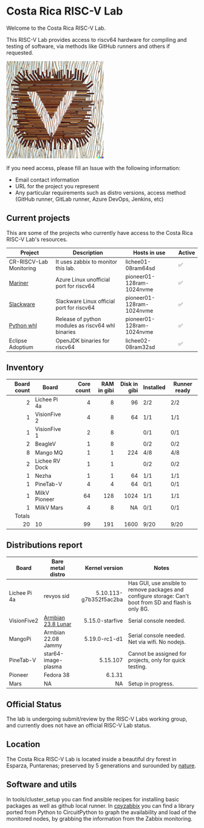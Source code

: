 # Costa Rica RISC-V Lab

Welcome to the Costa Rica RISC-V Lab.

This RISC-V Lab provides access to riscv64 hardware for compiling and testing of software, via methods like GitHub runners and others if requested.

![Costa Rica RISC-V Lab](docs/img/logo-med.png)

If you need access, please fill an Issue with the following information:
- Email contact information
- URL for the project you represent
- Any particular requirements such as distro versions, access method (GitHub runner, GitLab runner, Azure DevOps, Jenkins, etc)

## Current projects

This are some of the projects who currently have access to the Costa Rica RISC-V Lab's resources.

| Project | Description | Hosts in use | Active |
|---------|-------------|--------------|--------|
| CR-RISCV-Lab Monitoring | It uses zabbix to monitor this lab. | lichee01-08ram64sd |✅|
| [Mariner](https://github.com/fede2cr/CBL-Mariner) | Azure Linux unofficial port for riscv64| pioneer01-128ram-1024nvme |✅|
| [Slackware](https://github.com/fede2cr/slackware_riscv) | Slackware Linux official port for riscv64 | pioneer01-128ram-1024nvme |✅|
| [Python whl](https://github.com/fede2cr/riscv64-python-whl) | Release of python modules as riscv64 whl binaries | pioneer01-128ram-1024nvme |✅|
| Eclipse Adoptium | OpenJDK binaries for riscv64 | lichee02-08ram32sd | ✅ |

## Inventory

| Board count | Board | Core count | RAM in gibi | Disk in gibi | Installed | Runner ready |
|------------:|-------|-----------:|------------:|-------------:|-----------|--------------|
| 2           | Lichee Pi 4a|    4 |            8|           96 |        2/2|          2/2 |
| 1           | VisionFive 2|    4 |            8|           64 |        1/1|          1/1 |
| 1           | VisionFive 1|    2 |            8|              |        0/1|          0/1 |
| 2           | BeagleV     |    1 |            8|              |        0/2|          0/2 |
| 8           | Mango MQ    |    1 |            1|          224 |        4/8|          4/8 |
| 2           | Lichee RV Dock|  1 |            1|              |        0/2|          0/2 |
| 1           | Nezha         |  1 |            1|           64 |        1/1|          1/1 |
| 1           | PineTab-V     |  4 |           4 |           64 |        0/1|          0/1 |
| 1           | MilkV Pioneer | 64 |         128 |         1024 |        1/1|          1/1 |
| 1           | MilkV Mars    |  4 |           8 |           NA |        0/1|          0/1 |
| Totals      |        |           |             |              |           |              |
| 20          | 10     |        99 |         191 |         1600 |       9/20|         9/20 |

## Distributions report

| Board | Bare metal distro | Kernel version | Notes |
|-------|-------------------|---------------:|-------|
| Lichee Pi 4a | revyos sid | 5.10.113-g7b352f5ac2ba | Has GUI, use ansible to remove packages and configure storage: Can't boot from SD and flash is only 8G. |
| VisionFive2 | [Armbian 23.8 Lunar](https://www.armbian.com/visionfive2/) | 5.15.0-starfive | Serial console needed. |
| MangoPi | Armbian 22.08 Jammy | 5.19.0-rc1-d1 | Serial console needed. Net via wifi. No nodejs. |
| PineTab-V | star64-image-plasma | 5.15.107 | Cannot be assigned for projects, only for quick testing. | 
| Pioneer | Fedora 38 | 6.1.31 | |
| Mars | NA| NA| Setup in progress. |

## Official Status

The lab is undergoing submit/review by the RISC-V Labs working group, and currently does not have an official RISC-V Lab status.

## Location

The Costa Rica RISC-V Lab is located inside a beautiful dry forest in Esparza, Puntarenas; preserved by 5 generations and surounded by [nature](https://www.inaturalist.org/projects/biodiversidad-en-esparza).

## Software and utils

In tools/cluster_setup you can find ansible recipes for installing basic packages as well as github local runner.
In [cpyzabbix](https://github.com/fede2cr/cpyzabbix) you can find a library ported from Python to CircuitPython to graph the availability and load of the monitored nodes, by grabbing the information from the Zabbix monitoring.

